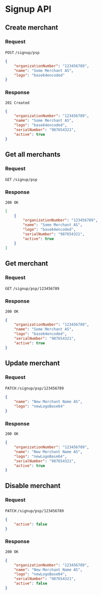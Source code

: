 # Signup API

## Create merchant
### Request
`POST` `/signup/psp`
```json
{
    "organizationNumber": "123456789",
    "name": "Some Merchant AS",
    "logo": "base64encoded"
}
```

### Response
`201 Created`
```json
{
    "organizationNumber": "123456789",
    "name": "Some Merchant AS",
    "logo": "base64encoded",
    "serialNumber": "987654321",
    "active": true
}
```

## Get all merchants
### Request
`GET` `/signup/psp`

### Response
`200 OK`
```json
[
    {
        "organizationNumber": "123456789",
        "name": "Some Merchant AS",
        "logo": "base64encoded",
        "serialNumber": "987654321",
        "active": true
    }
]
```

## Get merchant
### Request
`GET` `/signup/psp/123456789`

### Response
`200 OK`
```json
{
    "organizationNumber": "123456789",
    "name": "Some Merchant AS",
    "logo": "base64encoded",
    "serialNumber": "987654321",
    "active": true
}
```

## Update merchant
### Request
`PATCH` `/signup/psp/123456789`
```json
{
    "name": "New Merchant Name AS",
    "logo": "newLogoBase64"
}
```

### Response
`200 OK`
```json
{
    "organizationNumber": "123456789",
    "name": "New Merchant Name AS",
    "logo": "newLogoBase64",
    "serialNumber": "987654321",
    "active": true
}
```

## Disable merchant
### Request
`PATCH` `/signup/psp/123456789`
```json
{
    "active": false
}
```

### Response
`200 OK`
```json
{
    "organizationNumber": "123456789",
    "name": "New Merchant Name AS",
    "logo": "newLogoBase64",
    "serialNumber": "987654321",
    "active": false
}
```
